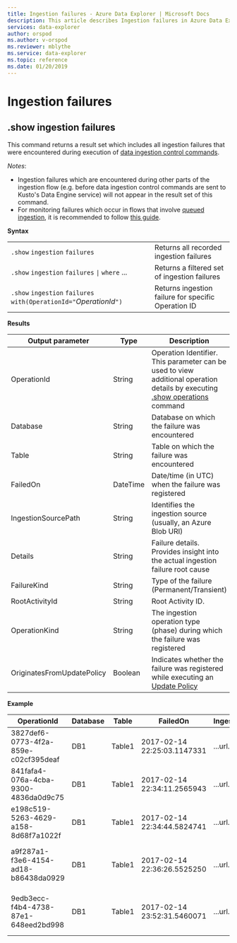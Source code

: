 ```yaml
---
title: Ingestion failures - Azure Data Explorer | Microsoft Docs
description: This article describes Ingestion failures in Azure Data Explorer.
services: data-explorer
author: orspod
ms.author: v-orspod
ms.reviewer: mblythe
ms.service: data-explorer
ms.topic: reference
ms.date: 01/20/2019
---
```

# Ingestion failures

## .show ingestion failures

This command returns a result set which includes all ingestion failures that were encountered during execution of 
[data ingestion control commands](data-ingestion/index.md).

*Notes*: 
- Ingestion failures which are encountered during other parts of the ingestion flow (e.g. before data ingestion control commands
are sent to Kusto's Data Engine service) will not appear in the result set of this command.
- For monitoring failures which occur in flows that involve [queued ingestion](../api/netfx/about-kusto-ingest.md#queued-ingestion), it is recommended to follow
[this guide](../api/netfx/kusto-ingest-client-status.md).

**Syntax**

|||
|---|---| 
|`.show` `ingestion` `failures`                                       |Returns all recorded ingestion failures  
|`.show` `ingestion` `failures` <code>&#124;</code> `where` ...       |Returns a filtered set of ingestion failures
|`.show` `ingestion` `failures` `with(OperationId="`*OperationId*`")` |Returns ingestion failure for specific Operation ID

**Results**
 
|Output parameter |Type |Description 
|---|---|---
|OperationId |String |Operation Identifier. This parameter can be used to view additional operation details by executing [.show operations](operations.md) command 
|Database |String |Database on which the failure was encountered
|Table |String |Table on which the failure was encountered
|FailedOn |DateTime |Date/time (in UTC) when the failure was registered 
|IngestionSourcePath |String |Identifies the ingestion source (usually, an Azure Blob URI) 
|Details |String |Failure details. Provides insight into the actual ingestion failure root cause
|FailureKind |String |Type of the failure (Permanent/Transient)
|RootActivityId |String |Root Activity ID.
|OperationKind |String |The ingestion operation type (phase) during which the failure was registered
|OriginatesFromUpdatePolicy |Boolean | Indicates whether the failure was registered while executing an [Update Policy](update-policy.md)
 
**Example**
 
|OperationId |Database |Table |FailedOn |IngestionSourcePath |Details |FailureKind |RootActivityId |OperationKind |OriginatesFromUpdatePolicy
|--|--|--|--|--|--|--|--|--|--
|3827def6-0773-4f2a-859e-c02cf395deaf |DB1 |Table1 |2017-02-14 22:25:03.1147331 |...url... |Stream with id '*****.csv' has a malformed Csv format |Permanent |3c883942-e446-4999-9b00-d4c664f06ef6 |DataIngestPull | 0
|841fafa4-076a-4cba-9300-4836da0d9c75 |DB1 |Table1 |2017-02-14 22:34:11.2565943 |...url... |Stream with id '*****.csv' has a malformed Csv format |Permanent |48571bdb-b714-4f32-8ddc-4001838a956c |DataIngestPull | 0
|e198c519-5263-4629-a158-8d68f7a1022f |DB1 |Table1 |2017-02-14 22:34:44.5824741 |...url... |Stream with id '*****.csv' has a malformed Csv format |Permanent |5e31ab3c-e2c7-489a-827e-e89d2d691ec4 |DataIngestPull | 0
|a9f287a1-f3e6-4154-ad18-b86438da0929 |DB1 |Table1 |2017-02-14 22:36:26.5525250 |...url... |Unknown error occurred: Exception of type 'System.Exception' was thrown |Transient |9b7bb017-471e-48f6-9c96-d16fcf938d2a |DataIngestPull | 0
|9edb3ecc-f4b4-4738-87e1-648eed2bd998 |DB1 |Table1 |2017-02-14 23:52:31.5460071 |...url... |Failed to download blob: The client could not finish the operation within specified timeout |Permanent |21fa0dd6-cd7d-4493-b6f7-78916ce0d617 |DataIngestPull | 0